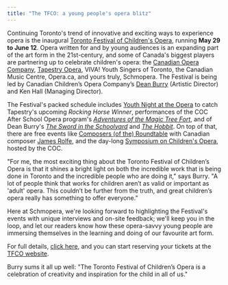 ```yaml
---
title: "The TFCO: a young people's opera blitz"
---
```


Continuing Toronto's trend of innovative and exciting ways to experience opera is the inaugural [Toronto Festival of Children's Opera](http://www.canadianchildrensopera.com/content/TFCO.html), running **May 29 to June 12**. Opera written for and by young audiences is an expanding part of the art form in the 21st-century, and some of Canada's biggest players are partnering up to celebrate children's opera: the [Canadian Opera Company](/scene/companies/canadian-opera-company/), [Tapestry Opera](/scene/companies/tapestry-opera/), VIVA! Youth Singers of Toronto, the Canadian Music Centre, Opera.ca, and yours truly, Schmopera. The Festival is being led by Canadian Children’s Opera Company’s [Dean Burry](/scene/people/dean-burry/) (Artistic Director) and Ken Hall (Managing Director).

The Festival's packed schedule includes [Youth Night at the Opera](http://www.canadianchildrensopera.com/content/youth-night-opera-%E2%80%93-rocking-horse-winner.html) to catch Tapestry's upcoming *Rocking Horse Winner*, performances of the COC After School Opera program's [*Adventures of the Magic Tree Fort*](http://www.canadianchildrensopera.com/content/adventures-magic-tree-fort-final-performances.html), and of Dean Burry's [*The Sword in the Schoolyard*](http://www.canadianchildrensopera.com/content/sword-schoolyard.html) and [*The Hobbit*](http://www.canadianchildrensopera.com/content/hobbit.html-0). On top of that, there are free events like [Composers (of the) Roundtable](http://www.canadianchildrensopera.com/content/composers-roundtable.html) with Canadian composer [James Rolfe](/scene/people/james-rolfe/), and the day-long [Symposium on Children's Opera](http://www.canadianchildrensopera.com/content/symposium-childrens-opera.html), hosted by the COC.

"For me, the most exciting thing about the Toronto Festival of Children’s Opera is that it shines a bright light on both the incredible work that is being done in Toronto and the incredible people who are doing it," says Burry. "A lot of people think that works for children aren’t as valid or important as 'adult' opera. This couldn’t be further from the truth, and great children’s opera really has something to offer everyone." 

Here at Schmopera, we're looking forward to highlighting the Festival's events with unique interviews and on-site feedback; we'll keep you in the loop, and let our readers know how these opera-savvy young people are immersing themselves in the learning and doing of our favourite art form.

For full details, [click here](http://us11.campaign-archive2.com/?u=0f6336413123924d478721c66&id=df683efc43&e), and you can start reserving your tickets at the [TFCO website](http://www.canadianchildrensopera.com/content/TFCO.html).

Burry sums it all up well: "The Toronto Festival of Children’s Opera is a celebration of creativity and inspiration for the child in all of us."
